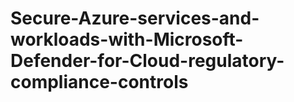 # Secure-Azure-services-and-workloads-with-Microsoft-Defender-for-Cloud-regulatory-compliance-controls